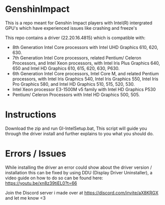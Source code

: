 # GenshinImpact
This is a repo meant for Genshin Impact players with Intel(R) intergrated GPU's which have experienced issues like crashing and freeze's

This repo contains a driver (22.20.16.4815) which is compatible with:
- 8th Generation Intel Core processors with Intel UHD Graphics 610, 620, 630.
- 7th Generation Intel Core processors, related Pentium/ Celeron Processors, and Intel Xeon processors, with Intel Iris Plus Graphics 640, 650 and Intel HD Graphics 610, 615, 620, 630, P630.
- 6th Generation Intel Core processors, Intel Core M, and related Pentium processors, with Intel Iris Graphics 540, Intel Iris Graphics 550, Intel Iris Pro Graphics 580, and Intel HD Graphics 510, 515, 520, 530.
- Intel Xeon processor E3-1500M v5 family with Intel HD Graphics P530
- Pentium/ Celeron Processors with Intel HD Graphics 500, 505.

# Instructions
Download the zip and run GI-IntelSetup.bat, This script will guide you through the driver install and further explains to you what you should do.

# Errors / Issues

While installing the driver an error could show about the driver version / installation this can be fixed by using DDU (Display Driver Uninstaller), a video guide on how to do so can be found here: https://youtu.be/xn8z39tiEL0?t=66

Join the Discord server i made over at https://discord.com/invite/aX8KRGX and let me know <3
